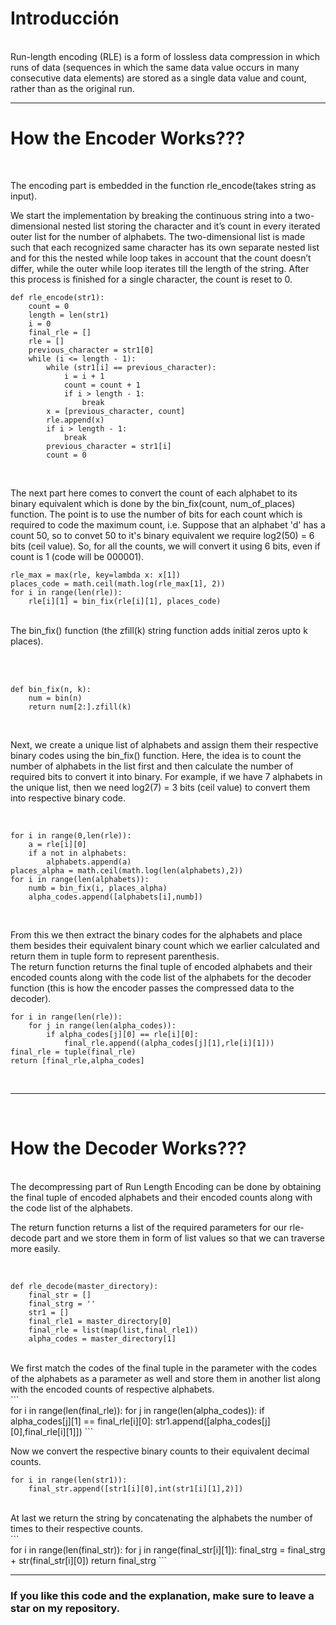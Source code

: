 <h1>Introducción</h1>
<br>
Run-length encoding (RLE) is a form of lossless data compression in which runs of data (sequences in which the same data value occurs in many consecutive data elements) are stored as a single data value and count, rather than as the original run.
<br>
<hr>
<h1>How the Encoder Works???</h1>
<br>

The encoding part is embedded in the function rle_encode(takes string as input).

We start the implementation by breaking the continuous string into a two-dimensional nested list storing the character and it’s count in every iterated outer list for the number of alphabets. The two-dimensional list is made such that each recognized same character has its own separate nested list and for this the nested while loop takes in account that the count doesn’t differ, while the outer while loop iterates till the length of the string. After this process is finished for a single character, the count is reset to 0.
<br>
```<br>
def rle_encode(str1):
    count = 0
    length = len(str1)
    i = 0
    final_rle = []
    rle = []
    previous_character = str1[0]
    while (i <= length - 1):
        while (str1[i] == previous_character):
            i = i + 1
            count = count + 1
            if i > length - 1:
                break
        x = [previous_character, count]
        rle.append(x)
        if i > length - 1:
            break
        previous_character = str1[i]
        count = 0
```
<br>

The next part here comes to convert the count of each alphabet to its binary equivalent which is done by the bin_fix(count, num_of_places) function. The point is to use the number of bits for each count which is required to code the maximum count, i.e. Suppose that an alphabet 'd' has a count 50, so to convet 50 to it's binary equivalent we require log2(50) = 6 bits (ceil value). So, for all the counts, we will convert it using 6 bits, even if count is 1 (code will be 000001). 
<br>
```<br>
rle_max = max(rle, key=lambda x: x[1])
places_code = math.ceil(math.log(rle_max[1], 2))
for i in range(len(rle)):
    rle[i][1] = bin_fix(rle[i][1], places_code)
```
<br>
The bin_fix() function (the zfill(k) string function adds initial zeros upto k places).

<br><br>

```<br>
def bin_fix(n, k):
    num = bin(n)
    return num[2:].zfill(k)
```
<br>

Next, we create a unique list of alphabets and assign them their respective binary codes using the bin_fix() function. Here, the idea is to count the number of alphabets in the list first and then calculate the number of required bits to convert it into binary. For example, if we have 7 alphabets in the unique list, then we need log2(7) = 3 bits (ceil value) to convert them into respective binary code.

<br>

```<br>
for i in range(0,len(rle)):
    a = rle[i][0]
    if a not in alphabets:
        alphabets.append(a)
places_alpha = math.ceil(math.log(len(alphabets),2)) 
for i in range(len(alphabets)):
    numb = bin_fix(i, places_alpha)
    alpha_codes.append([alphabets[i],numb])
```
<br>

From this we then extract the binary codes for the alphabets and place them besides their equivalent binary count which we earlier calculated and return them in tuple form to represent parenthesis.
<br>
The return function returns the final tuple of encoded alphabets and their encoded counts along with the code list of the alphabets for the decoder function (this is how the encoder passes the compressed data to the decoder).
<br>

```<br>
for i in range(len(rle)):
    for j in range(len(alpha_codes)):
        if alpha_codes[j][0] == rle[i][0]:
            final_rle.append((alpha_codes[j][1],rle[i][1]))
final_rle = tuple(final_rle)
return [final_rle,alpha_codes]
```
<br>
<hr>
<br>
<h1>How the Decoder Works???</h1>
<br>
The decompressing part of Run Length Encoding can be done by obtaining the final tuple of encoded alphabets and their encoded counts along with the code list of the alphabets.

The return function returns a list of the required parameters for our rle-decode part and we store them in form of list values so that we can traverse more easily.

<br>

```<br>
def rle_decode(master_directory):
    final_str = []
    final_strg = ''
    str1 = []
    final_rle1 = master_directory[0]
    final_rle = list(map(list,final_rle1))
    alpha_codes = master_directory[1]
```
<br>
We first match the codes of the final tuple in the parameter with the codes of the alphabets as a parameter as well and store them in another list along with the encoded counts of respective alphabets.
<br>
```<br>
for i in range(len(final_rle)):
    for j in range(len(alpha_codes)):
        if alpha_codes[j][1] == final_rle[i][0]:
            str1.append([alpha_codes[j][0],final_rle[i][1]])
```
<br>

Now we convert the respective binary counts to their equivalent decimal counts. 
<br>

```<br>
for i in range(len(str1)):
    final_str.append([str1[i][0],int(str1[i][1],2)])
```
<br>
At last we return the string by concatenating the alphabets the number of times to their respective counts.

<br>
```<br>
for i in range(len(final_str)):
    for j in range(final_str[i][1]):
        final_strg = final_strg + str(final_str[i][0])
return final_strg
```
<br>
<hr>

<h3>If you like this code and the explanation, make sure to leave a star on my repository.</h3>

